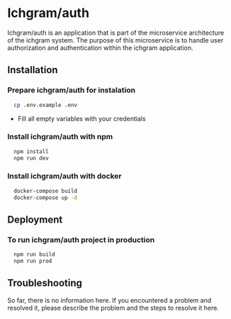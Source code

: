 
# Ichgram/auth

Ichgram/auth is an application that is part of the microservice architecture of the ichgram system.
The purpose of this microservice is to handle user authorization and authentication within the ichgram application.


## Installation

### Prepare ichgram/auth for instalation

```bash
  cp .env.example .env
```
* Fill all empty variables with your credentials

### Install ichgram/auth with npm

```bash
  npm install
  npm run dev
```

### Install ichgram/auth with docker

```bash
  docker-compose build
  docker-compose up -d
```
## Deployment

### To run ichgram/auth project in production

```bash
  npm run build
  npm run prod
```


## Troubleshooting

So far, there is no information here.
If you encountered a problem and resolved it, please describe the problem and the steps to resolve it here.

